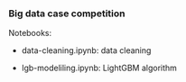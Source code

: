 ### Big data case competition

Notebooks:

- data-cleaning.ipynb: data cleaning

- lgb-modeliling.ipynb: LightGBM algorithm